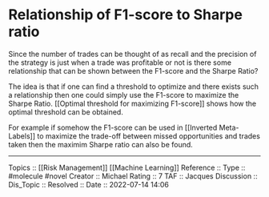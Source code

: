 # Relationship of F1-score to Sharpe ratio

Since the number of trades can be thought of as recall and the precision of the strategy is just when a trade was profitable or not is there some relationship that can be shown between the F1-score and the Sharpe Ratio?

The idea is that if one can find a threshold to optimize and there exists such a relationship then one could simply use the F1-score to maximize the Sharpe Ratio. [[Optimal threshold for maximizing F1-score]] shows how the optimal threshold can be obtained.

For example if somehow the F1-score can be used in [[Inverted Meta-Labels]] to maximize the trade-off between missed opportunities and trades taken then the maximim Sharpe ratio can also be found. 

---
Topics :: [[Risk Management]] [[Machine Learning]]
Reference ::
Type :: #molecule #novel
Creator :: Michael 
Rating :: 7
TAF :: Jacques
Discussion ::
Dis_Topic :: 
Resolved ::
Date :: 2022-07-14 14:06

